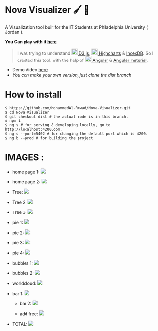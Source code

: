 # Nova Visualizer 🖌️ 🎨

A Visualization tool built for the **IT** Students at Philadelphia University ( Jordan ).

**You Can play with it [here](https://mohammedal-rowad.github.io/Nova-Visualizer/)**

> I was trying to understand [<img src="assets/d3.png" width="20" height="20"> D3.js](https://d3js.org), [<img src="assets/highcharts.png" width="20" height="20"> Highcharts](https://www.highcharts.com) & [IndexDB](https://developer.mozilla.org/en/docs/Web/API/IndexedDB_API).
> So I created this tool.
> with the help of [<img src="assets/angular.png" width="20" height="20"> Angular](https://angular.io/) & [Angular material](https://material.angular.io/).

- Demo Video [here](https://www.youtube.com/watch?v=9y50KR18eU4)
- _You can make your own version, just clone the dist branch_

# How to install
```console
$ https://github.com/MohammedAl-Rowad/Nova-Visualizer.git
$ cd Nova-Visualizer
$ git checkout dist # the actual code is in this branch.
$ npm i
$ ng s # for serving & developing locally, go to http://localhost:4200.com.
$ ng s --port=5402 # for changing the default port which is 4200.
$ ng b --prod # for building the project
```

# IMAGES :

- home page 1:
  ![](assets/1.png)

- home page 2:
  ![](assets/1.1.png)

- Tree:
  ![](assets/2.png)

- Tree 2:
  ![](assets/3.png)

- Tree 3:
  ![](assets/4.png)

- pie 1:
  ![](assets/10.png)

- pie 2:
  ![](assets/11.png)

- pie 3:
  ![](assets/12.png)

- pie 4:
  ![](assets/13.png)

- bubbles 1:
  ![](assets/14.png)

* bubbles 2:
  ![](assets/15.png)

* worldcloud:
  ![](assets/5.png)

* bar 1:
  ![](assets/6.png)

  - bar 2:
    ![](assets/7.png)

  - add free:
    ![](assets/8.png)

- TOTAL:
  ![](assets/9.png)
